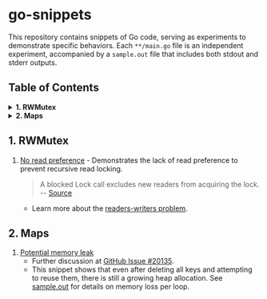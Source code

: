 # go-snippets

This repository contains snippets of Go code, serving as experiments to demonstrate specific behaviors. Each `**/main.go` file is an independent experiment, accompanied by a `sample.out` file that includes both stdout and stderr outputs.

## Table of Contents

<details>
<summary><b>1. RWMutex</b></summary>

- 1.1. [No read preference](#no-read-preference)

</details>

<details>
<summary><b>2. Maps</b></summary>

- 1.1. [Potential memory leak](#potential-memory-leak)

</details>

## 1. RWMutex

1. [No read preference](rwmutex/no-read-preference/main.go) - Demonstrates the lack of read preference to prevent recursive read locking.
   > A blocked Lock call excludes new readers from acquiring the lock.
   > -- [Source](https://pkg.go.dev/sync#RWMutex.RLock:~:text=a%20blocked%20Lock%20call%20excludes%20new%20readers%20from%20acquiring%20the%20lock)
   - Learn more about the [readers-writers problem](https://en.wikipedia.org/wiki/Readers%E2%80%93writers_problem).

## 2. Maps

1. [Potential memory leak](maps/potential-memory-leak/main.go) 
   - Further discussion at [GitHub Issue #20135](https://github.com/golang/go/issues/20135).
   - This snippet shows that even after deleting all keys and attempting to reuse them, there is still a growing heap allocation. See [sample.out](maps/potential-memory-leak/sample.out) for details on memory loss per loop.

